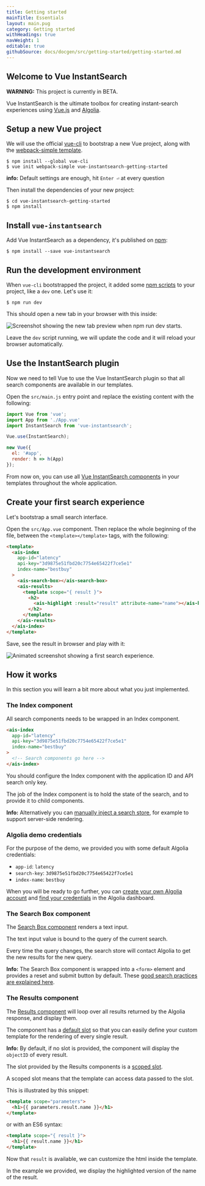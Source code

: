```yaml
---
title: Getting started
mainTitle: Essentials
layout: main.pug
category: Getting started
withHeadings: true
navWeight: 1
editable: true
githubSource: docs/docgen/src/getting-started/getting-started.md
---
```


## Welcome to Vue InstantSearch

**WARNING:** This project is currently in BETA.

Vue InstantSearch is the ultimate toolbox for creating instant-search
experiences using [Vue.js](https://vuejs.org/) and [Algolia](https://www.algolia.com/).

## Setup a new Vue project

We will use the official [vue-cli](https://vuejs.org/v2/guide/installation.html#CLI) to bootstrap a new Vue project, along with the [webpack-simple template](https://github.com/vuejs/vue-cli#official-templates).

```shell
$ npm install --global vue-cli
$ vue init webpack-simple vue-instantsearch-getting-started
```

**info:** Default settings are enough, hit `Enter ⏎` at every question

Then install the dependencies of your new project:

```shell
$ cd vue-instantsearch-getting-started
$ npm install
```

## Install `vue-instantsearch`

Add Vue InstantSearch as a dependency, it's published on [npm](https://www.npmjs.com):

```shell
$ npm install --save vue-instantsearch
```

## Run the development environment

When `vue-cli` bootstrapped the project, it added some [npm scripts](https://docs.npmjs.com/misc/scripts) to your project, like a `dev` one. Let's use it:

```shell
$ npm run dev
```

This should open a new tab in your browser with this inside:

![Screenshot showing the new tab preview when npm run dev starts](images/getting-started-npm-run-dev.png).

Leave the `dev` script running, we will update the code and it will reload your browser
automatically.

## Use the InstantSearch plugin

Now we need to tell Vue to use the Vue InstantSearch plugin so that all search
components are available in our templates.

Open the `src/main.js` entry point and replace the existing content with the following:

```javascript
import Vue from 'vue';
import App from './App.vue'
import InstantSearch from 'vue-instantsearch';

Vue.use(InstantSearch);

new Vue({
  el: '#app',
  render: h => h(App)
});
```

From now on, you can use all [Vue InstantSearch components](getting-started/using-components.html) in your templates throughout the whole application.

## Create your first search experience

Let's bootstrap a small search interface.

Open the `src/App.vue` component. Then replace the whole beginning of the file, between the `<template></template>` tags, with the following:

```html
<template>
  <ais-index
    app-id="latency"
    api-key="3d9875e51fbd20c7754e65422f7ce5e1"
    index-name="bestbuy"
  >
    <ais-search-box></ais-search-box>
    <ais-results>
      <template scope="{ result }">
        <h2>
          <ais-highlight :result="result" attribute-name="name"></ais-highlight>
        </h2>
      </template>
    </ais-results>
  </ais-index>
</template>
```

Save, see the result in browser and play with it:

![Animated screenshot showing a first search experience](images/first-search-experience.gif).

## How it works

In this section you will learn a bit more about what you just implemented.

### The Index component

All search components needs to be wrapped in an Index component.

```html
<ais-index
  app-id="latency"
  api-key="3d9875e51fbd20c7754e65422f7ce5e1"
  index-name="bestbuy"
>
  <!-- Search components go here -->
</ais-index>
```

You should configure the Index component with the application ID and API search only key.

The job of the Index component is to hold the state of the search, and to provide it to child components.

**Info:** Alternatively you can [manually inject a search store](getting-started/search-store.html), for example to support server-side rendering.

### Algolia demo credentials

For the purpose of the demo, we provided you with some default Algolia credentials:

 - `app-id`: `latency`
 - `search-key`: `3d9875e51fbd20c7754e65422f7ce5e1`
 - `index-name`: `bestbuy`

When you will be ready to go further, you can [create your own Algolia account](https://www.algolia.com/users/sign_up) and [find your credentials](https://www.algolia.com/api-keys) in the Algolia dashboard.

### The Search Box component

The [Search Box component](components/search-box.html) renders a text input.

The text input value is bound to the query of the current search.

Every time the query changes, the search store will contact Algolia to get the new results for the new query.

**Info:** The Search Box component is wrapped into a `<form>` element and provides a reset and submit button by default. These [good search practices are explained here](https://blog.algolia.com/mobile-search-ux-tips/).

### The Results component

The [Results component](components/results.html) will loop over all results returned
by the Algolia response, and display them.

The component has a [default slot](https://vuejs.org/v2/guide/components.html#Single-Slot) so that you can easily define your custom template for the rendering of every single result.

**Info:** By default, if no slot is provided, the component will display the `objectID` of every result.

The slot provided by the Results components is a [scoped slot](https://vuejs.org/v2/guide/components.html#Scoped-Slots).

A scoped slot means that the template can access data passed to the slot.

This is illustrated by this snippet:

```html
<template scope="parameters">
  <h1>{{ parameters.result.name }}</h1>
</template>
```

or with an ES6 syntax:

```html
<template scope="{ result }">
  <h1>{{ result.name }}</h1>
</template>
```

Now that `result` is available, we can customize the html inside the template.

In the example we provided, we display the highlighted version of the name of the result.
